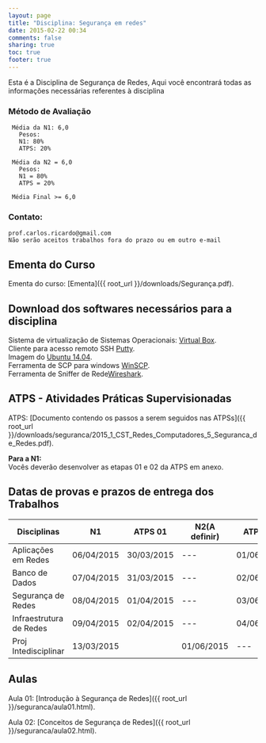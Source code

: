 ```yaml
---
layout: page
title: "Disciplina: Segurança em redes"
date: 2015-02-22 00:34
comments: false
sharing: true
toc: true
footer: true
---
```



Esta é a Disciplina de Segurança de Redes, Aqui você encontrará todas as informações necessárias referentes à disciplina

### Método de Avaliação

     Média da N1: 6,0
       Pesos:
       N1: 80%
       ATPS: 20%
     
     Média da N2 = 6,0
       Pesos:
       N1 = 80%
       ATPS = 20%
     
     Média Final >= 6,0

### Contato:

    prof.carlos.ricardo@gmail.com
    Não serão aceitos trabalhos fora do prazo ou em outro e-mail

## Ementa do Curso

Ementa do curso: [Ementa]({{ root_url }}/downloads/Segurança.pdf).

## Download dos softwares necessários para a disciplina

Sistema de virtualização de Sistemas Operacionais: [Virtual Box](https://www.virtualbox.org/wiki/Downloads).
<br>
Cliente para acesso remoto SSH [Putty](http://www.chiark.greenend.org.uk/~sgtatham/putty/download.html).
<br>
Imagem do [Ubuntu 14.04](http://www.ubuntu.com/download/server).
<br>
Ferramenta de SCP para windows [WinSCP](http://winscp.net/eng/download.php).
<br>
Ferramenta de Sniffer de Rede[Wireshark](https://www.wireshark.org/download.html).

## ATPS - Atividades Práticas Supervisionadas

ATPS: [Documento contendo os passos a serem seguidos nas ATPSs]({{ root_url }}/downloads/seguranca/2015_1_CST_Redes_Computadores_5_Seguranca_de_Redes.pdf).

**Para a N1:** <br>
Vocês deverão desenvolver as etapas 01 e 02 da ATPS em anexo.

## Datas de provas e prazos de entrega dos Trabalhos

Disciplinas             | N1	    | ATPS 01	| N2(A definir) 	| ATPS 02
----------------------- | ----------|-----------|----		|--------
Aplicações em Redes	| 06/04/2015|30/03/2015 | ---		| 01/06/2015
Banco de Dados		| 07/04/2015|31/03/2015 | ---		| 02/06/2015
Segurança de Redes	| 08/04/2015|01/04/2015 | ---		| 03/06/2015
Infraestrutura de Redes	| 09/04/2015|02/04/2015 | ---		| 04/06/2015
Proj Intedisciplinar	| 13/03/2015|		| 01/06/2015|--- 


## Aulas 
Aula 01: [Introdução à Segurança de Redes]({{ root_url }}/seguranca/aula01.html). 

Aula 02: [Conceitos de Segurança de Redes]({{ root_url }}/seguranca/aula02.html). 
